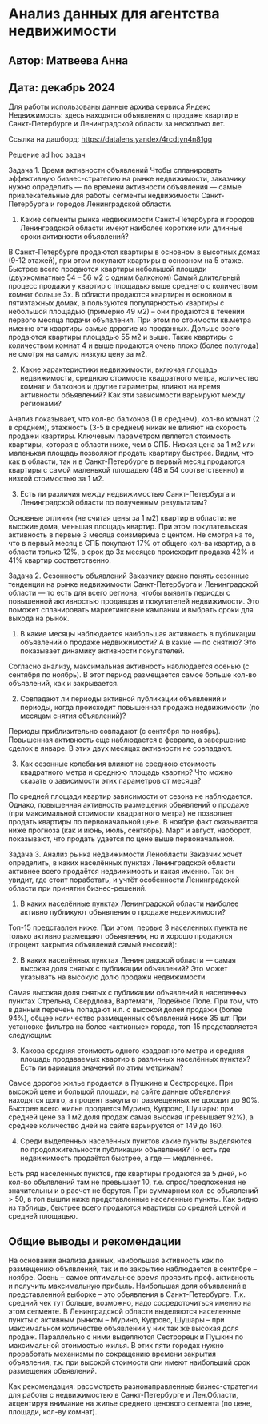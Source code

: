 # Анализ данных для агентства недвижимости
## Автор:  Матвеева Анна
## Дата: декабрь 2024

Для работы использованы данные архива сервиса Яндекс Недвижимость: здесь находятся объявления о продаже квартир в Санкт-Петербурге и Ленинградской области за несколько лет.

Ссылка на дашборд: https://datalens.yandex/4rcdtyn4n81gq

Решение ad hoc задач 

Задача 1. Время активности объявлений
Чтобы спланировать эффективную бизнес-стратегию на рынке недвижимости, заказчику нужно определить — по времени активности объявления — самые привлекательные для работы сегменты недвижимости Санкт-Петербурга и городов Ленинградской области.
 
1. Какие сегменты рынка недвижимости Санкт-Петербурга и городов Ленинградской области имеют наиболее короткие или длинные сроки активности объявлений?

В Санкт-Петербурге продаются квартиры в основном в высотных домах (9-12 этажей), при этом покупают квартиры в основном на 5 этаже. Быстрее всего продаются квартиры небольшой площади (двухкомнатные 54 – 56 м2 с одним балконом) Самый длительный процесс продажи у квартир с площадью выше среднего с количеством комнат больше 3х.
В области продаются квартиры в основном в пятиэтажных домах, а пользуются популярностью квартиры с небольшой площадью (примерно 49 м2) – они продаются в течении первого месяца подачи объявления. При этом по стоимости кв.метра именно эти квартиры самые дорогие из проданных. Дольше всего продаются квартиры площадью 55 м2 и выше. Такие квартиры с количеством комнат 4 и выше продаются очень плохо (более полугода) не смотря на самую низкую цену за м2.

2. Какие характеристики недвижимости, включая площадь недвижимости, среднюю стоимость квадратного метра, количество комнат и балконов и другие параметры, влияют на время активности объявлений? Как эти зависимости варьируют между регионами?

Анализ показывает, что кол-во балконов (1 в среднем), кол-во комнат (2 в среднем), этажность (3-5 в среднем) никак не влияют на скорость продажи квартиры. Ключевым параметром является стоимость квартиры, которая в области ниже, чем в СПБ. Низкая цена за 1 м2 или маленькая площадь позволяют продать квартиру быстрее. Видим, что как в области, так и в Санкт-Петербурге в первый месяц продаются квартиры с самой маленькой площадью (48 и 54 соответственно) и низкой стоимостью за 1 м2.

3. Есть ли различия между недвижимостью Санкт-Петербурга и Ленинградской области по полученным результатам?

Основные отличия (не считая цены за 1 м2) квартир в области: не высокие дома, меньшая площадь квартир. При этом покупательская активность в первые 3 месяца соизмерима с центом. Не смотря на то, что в первый месяц в СПБ покупают 17% от общего кол-ва квартир, а в области только 12%, в срок до 3х месяцев происходит продажа 42% и 41% квартир соответственно.

Задача 2. Сезонность объявлений
Заказчику важно понять сезонные тенденции на рынке недвижимости Санкт-Петербурга и Ленинградской области — то есть для всего региона, чтобы выявить периоды с повышенной активностью продавцов и покупателей недвижимости. Это поможет спланировать маркетинговые кампании и выбрать сроки для выхода на рынок. 

1. В какие месяцы наблюдается наибольшая активность в публикации объявлений о продаже недвижимости? А в какие — по снятию? Это показывает динамику активности покупателей.

Согласно анализу, максимальная активность наблюдается осенью (с сентября по ноябрь). В этот период размещается самое больше кол-во объявлений, как и закрывается.

2. Совпадают ли периоды активной публикации объявлений и периоды, когда происходит повышенная продажа недвижимости (по месяцам снятия объявлений)?

Периоды приблизительно совпадают (с сентября по ноябрь). Повышенная активность еще наблюдается в феврале, а завершение сделок в январе. В этих двух месяцах активности не совпадают.

3. Как сезонные колебания влияют на среднюю стоимость квадратного метра и среднюю площадь квартир? Что можно сказать о зависимости этих параметров от месяца?

По средней площади квартир зависимости от сезона не наблюдается. Однако, повышенная активность размещения объявлений о продаже (при максимальной стоимости квадратного метра) не позволяет продать квартиры по первоначальной цене. В ноябре факт оказывается ниже прогноза (как и июнь, июль, сентябрь). Март и август, наоборот, показывают, что продать удается по цене выше первоначальной.

Задача 3. Анализ рынка недвижимости Ленобласти
Заказчик хочет определить, в каких населённых пунктах Ленинградской области активнее всего продаётся недвижимость и какая именно. Так он увидит, где стоит поработать, и учтёт особенности Ленинградской области при принятии бизнес-решений.

1. В каких населённые пунктах Ленинградской области наиболее активно публикуют объявления о продаже недвижимости?

Топ-15 представлен ниже. При этом, первые 3 населенных пункта не только активно размещают объявления, но и хорошо продаются (процент закрытия объявлений самый высокий):
 
2. В каких населённых пунктах Ленинградской области — самая высокая доля снятых с публикации объявлений? Это может указывать на высокую долю продажи недвижимости.

Самая высокая доля снятых с публикации объявлений в населенных пунктах Стрельна, Свердлова, Вартемяги, Лодейное Поле. При том, что в данный перечень попадают н.п. с высокой долей продажи (более 94%), общее количество размещенных объявлений ниже 35 шт.
При установке фильтра на более «активные» города, топ-15 представляется следующим:
 
3. Какова средняя стоимость одного квадратного метра и средняя площадь продаваемых квартир в различных населённых пунктах? Есть ли вариация значений по этим метрикам?

Самое дорогое жилье продается в Пушкине и Сестрорецке. При высокой цене и большой площади, на сайте данные объявления находятся долго, а процент выкупа от размещенных не доходит до 90%.
Быстрее всего жилье продается Мурино, Кудрово, Шушары: при средней цене за 1 м2 доля продаж самая высокая (превышает 92%), а среднее количество дней на сайте варьируется от 149 до 160.
  
4. Среди выделенных населённых пунктов какие пункты выделяются по продолжительности публикации объявлений? То есть где недвижимость продаётся быстрее, а где — медленнее.

Есть ряд населенных пунктов, где квартиры продаются за 5 дней, но кол-во объявлений там не превышает 10, т.е. спрос/предложения не значительны и в расчет не берутся.
При суммарном кол-ве объявлений > 50, в топ вышли ниже представленные населенные пункты. Как видно из таблицы, быстрее всего продаются квартиры со средней ценой и средней площадью.
 

## Общие выводы и рекомендации
На основании анализа данных, наибольшая активность как по размещению объявлений, так и по закрытию наблюдается в сентябре – ноябре. Осень – самое оптимальное время проявить проф. активность и получить максимальную прибыль. 
Наибольшая доля объявлений в представленной выборке – это объявления в Санкт-Петербурге. Т.к. средний чек тут больше, возможно, надо сосредоточиться именно на этом сегменте.
В Ленинградской области выделяются населенные пункты с активным рынком – Мурино, Кудрово, Шушары – при максимальном количестве объявлений у них так же высокая доля продаж. Параллельно с ними выделяются Сестрорецк и Пушкин по максимальной стоимостью жилья. В этих пяти городах нужно проработать механизмы по сокращению времени закрытия объявления, т.к. при высокой стоимости они имеют наибольший срок размещения объявлений. 

Как рекомендация: рассмотреть разнонаправленные бизнес-стратегии для работы с недвижимостью в Санкт-Петербурге и Лен.Области, акцентируя внимание на жилье среднего ценового сегмента (по цене, площади, кол-ву комнат). 
